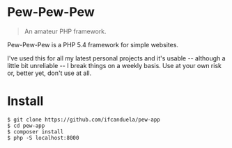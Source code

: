 # Pew-Pew-Pew

 > An amateur PHP framework.

Pew-Pew-Pew is a PHP 5.4 framework for simple websites.

I've used this for all my latest personal projects and it's usable -- although a little bit unreliable -- I break things on a weekly basis. Use at your own risk or, better yet, don't use at all.

# Install

    $ git clone https://github.com/ifcanduela/pew-app
    $ cd pew-app
    $ composer install
    $ php -S localhost:8000
